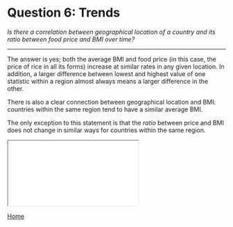 # Question 6: Trends
*Is there a correlation between geographical location of a country and its ratio between food price and BMI over time?*

<hr>

The answer is yes; both the average BMI and food price (in this case, the price of rice in all its forms) increase at similar rates in any given location. In addition, a larger difference between lowest and highest value of one statistic within a region almost always means a larger difference in the other.

There is also a clear connection between geographical location and BMI: countries within the same region tend to have a similar average BMI.

The only exception to this statement is that the *ratio* between price and BMI does not change in similar ways for countries within the same region.

<link rel="stylesheet" href="https://cdn.pydata.org/bokeh/release/bokeh-0.13.0.min.css" type="text/css" />
<link rel="stylesheet" href="https://cdn.pydata.org/bokeh/release/bokeh-widgets-0.13.0.min.css" type="text/css" />

<!-- <script src="/DAV/data/js/include_html.js"></script>
<div style="height:100px" html-file-url="/DAV/git/Mirka/slider.html"></div>
<script>include_html()</script> -->

<iframe src="/DAV/git/Mirka/slider.html"
    sandbox="allow-same-origin allow-scripts"
    scrolling="yes"
    seamless="seamless"
    frameborder="1">
</iframe>


<a href="/DAV/dashboard">Home</a>

